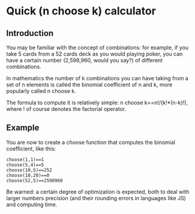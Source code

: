 # Quick (n choose k) calculator

## Introduction

You may be familiar with the concept of combinations: for example, if you take 5 cards from a 52 cards deck as you would playing poker, you can have a certain number (2,598,960, would you say?) of different combinations.

In mathematics the number of k combinations you can have taking from a set of n elements is called the binomial coefficient of n and k, more popularly called n choose k.

The formula to compute it is relatively simple: n choose k==n!/(k!*(n-k)!), where ! of course denotes the factorial operator.


## Example
You are now to create a choose function that computes the binomial coefficient, like this:

```
choose(1,1)==1
choose(5,4)==5
choose(10,5)==252
choose(10,20)==0
choose(52,5)==2598960
```
Be warned: a certain degree of optimization is expected, both to deal with larger numbers precision (and their rounding errors in languages like JS) and computing time.